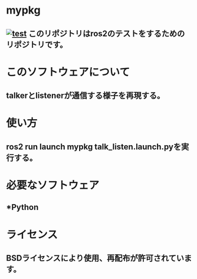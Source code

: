 # mypkg
## [![test](https://github.com/21c1041yukikumazawa/mypkg/actions/workflows/test.yml/badge.svg)](https://github.com/21c1041yukikumazawa/mypkg/actions/workflows/test.yml)  このリポジトリはros2のテストをするためのリポジトリです。<br>  
# このソフトウェアについて
## talkerとlistenerが通信する様子を再現する。
# 使い方
## ros2 run launch mypkg talk_listen.launch.pyを実行する。 
# 必要なソフトウェア     
## *Python
# ライセンス   
## BSDライセンスにより使用、再配布が許可されています。
